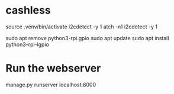 # cashless

source .venv/bin/activate
i2cdetect -y 1
atch -n1 i2cdetect -y 1



sudo apt remove python3-rpi.gpio
sudo apt update
sudo apt install python3-rpi-lgpio


# Run the webserver
manage.py runserver localhost:8000 